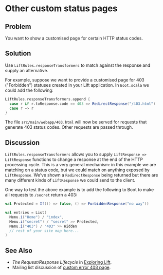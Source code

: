 Other custom status pages
=========================

Problem
-------

You want to show a customised page for certain HTTP status codes.

Solution
--------

Use `LiftRules.responseTransformers` to match against the response and supply an alternative.

For example, suppose we want to provide a customised page for 403 ("Forbidden") statuses created in your Lift application.  In `Boot.scala` we could add the following:

```scala
LiftRules.responseTransformers.append {
  case r if r.toResponse.code == 403 => RedirectResponse("/403.html")
  case r => r
}
```

The file `src/main/webapp/403.html` will now be served for requests that generate 403 status codes.  Other requests are passed through.


Discussion
----------

`LiftRules.responseTransformers` allows you to supply `LiftResponse => LiftResponse` functions to change a response at the end of the HTTP processing cycle.  This is a very general mechanism: in this example we are matching on a status code, but we could match on anything exposed by `LiftResponse`.  We've shown a `RedirectResponse` being returned but there are many different kinds of `LiftResponse` we could send to the client.

One way to test the above example is to add the following to Boot to make all requests to `/secret` return a 403:

```scala
val Protected = If(() => false, () => ForbiddenResponse("no way"))

val entries = List(
  Menu.i("Home") / "index", 
  Menu.i("secret") / "secret" >> Protected,
  Menu.i("403") / "403" >> Hidden 
  // rest of your site map here...
)
```


See Also
--------

* _The Request/Response Lifecycle_ in [Exploring Lift](http://exploring.liftweb.net/master/index-9.html#toc-Section-9.2).
* Mailing list discussion of [custom error 403 page](https://groups.google.com/forum/?fromgroups#!topic/liftweb/9wU0hzQ0wgs%5B1-25%5D).



